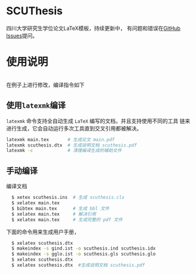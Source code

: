 # SCUThesis
四川大学研究生学位论文LaTeX模板，持续更新中，
有问题和错误在[GitHub Issues](https://github.com/wonderland-dsg/scuthesis/issues)提问。
# 使用说明
```bash git clone https://github.com/wonderland-dsg/scuthesis.git
```
在例子上进行修改，编译指令如下

## 使用`latexmk`编译
`latexmk` 命令支持全自动生成 `LaTeX` 编写的文档，并且支持使用不同的工具
链来进行生成，它会自动运行多次工具直到交叉引用都被解决。
```bash
latexmk main.tex       # 生成论文 main.pdf
latexmk scuthesis.dtx  # 生成说明文档 scuthesis.pdf
latexmk -c             # 清理编译生成的辅助文件
```
## 手动编译
编译文档
```bash
  $ xetex scuthesis.ins  # 生成 scuthesis.cls
  $ xelatex main.tex
  $ bibtex main.tex      # 生成 bbl 文件
  $ xelatex main.tex     # 解决引用
  $ xelatex main.tex     # 生成完整的 pdf 文件
```

下面的命令用来生成用户手册，
```bash
  $ xelatex scuthesis.dtx
  $ makeindex -s gind.ist -o scuthesis.ind scuthesis.idx
  $ makeindex -s gglo.ist -o scuthesis.gls scuthesis.glo
  $ xelatex scuthesis.dtx
  $ xelatex scuthesis.dtx  #生成说明文档 scuthesis.pdf
```
